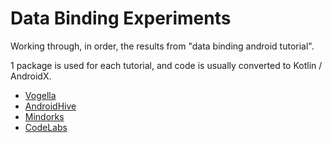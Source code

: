 # Data Binding Experiments

Working through, in order, the results from "data binding android tutorial".

1 package is used for each tutorial, and code is usually converted to Kotlin / AndroidX.

* [Vogella](https://www.vogella.com/tutorials/AndroidDatabinding/article.html)
* [AndroidHive](https://www.androidhive.info/android-working-with-databinding/)
* [Mindorks](https://medium.com/mindorks/learn-android-data-binding-the-easy-way-3f92dd44e5d6)
* [CodeLabs](https://codelabs.developers.google.com/codelabs/android-databinding/)